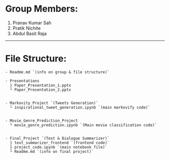# Group Members:
1. Pranav Kumar Sah
2. Pratik Nichite
3. Abdul Basit Raja

---
# File Structure:
```
- Readme.md `(info on group & file structure)`

- Presentations
  ├ Paper_Presentation_1.pptx
  └ Paper_Presentation_2.pptx


- Markovity_Project `(Tweets Generation)`
  └ inspirational_tweet_generation.ipynb `(main markovify code)`


- Movie_Genre_Prediction_Project
  └ movie_genre_prediction.ipynb `(Main movie classification code)`


- Final_Project `(Text & Dialogue Summarizer)`
  ├ text_summarizer_frontend `(frontend code)`
  ├ project_code.ipynb `(main notebook file)`
  └ Readme.md `(info on final project)`

```